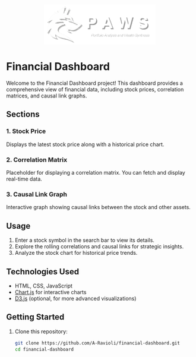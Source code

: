 <div align="center">
  <img src="assets/paws wolf logo.png" alt="Financial Dashboard Logo" width="300">
</div>

# Financial Dashboard

Welcome to the Financial Dashboard project! This dashboard provides a comprehensive view of financial data, including stock prices, correlation matrices, and causal link graphs.

## Sections

### 1. Stock Price
Displays the latest stock price along with a historical price chart.

### 2. Correlation Matrix
Placeholder for displaying a correlation matrix. You can fetch and display real-time data.

### 3. Causal Link Graph
Interactive graph showing causal links between the stock and other assets.

## Usage

1. Enter a stock symbol in the search bar to view its details.
2. Explore the rolling correlations and causal links for strategic insights.
3. Analyze the stock chart for historical price trends.

## Technologies Used

- HTML, CSS, JavaScript
- [Chart.js](https://www.chartjs.org/) for interactive charts
- [D3.js](https://d3js.org/) (optional, for more advanced visualizations)

## Getting Started

1. Clone this repository:
   ```bash
   git clone https://github.com/A-Ravioli/financial-dashboard.git
   cd financial-dashboard
